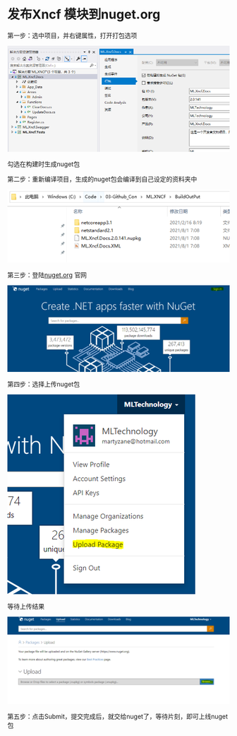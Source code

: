 # 发布Xncf 模块到nuget.org

第一步：选中项目，并右键属性，打开打包选项

<img src="./images/general-nuget-package.png" />

勾选在构建时生成nuget包

第二步：重新编译项目，生成的nuget包会编译到自己设定的资料夹中

<img src="./images/build-finished-nuget-package.png" />

第三步：登陆[nuget.org](https://www.nuget.org/) 官网

<img src="./images/nuget-sign-in.png" />

第四步：选择上传nuget包

<img src="./images/nuget-upload-package.png" />

等待上传结果

<img src="./images/nuget-upload-package-2.png" />

第五步：点击Submit，提交完成后，就交给nuget了，等待片刻，即可上线nuget包
